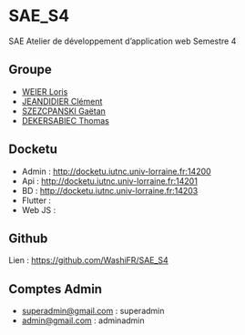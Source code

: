 # SAE_S4
SAE Atelier de développement d’application web Semestre 4
## Groupe
* [WEIER Loris](https://github.com/WashiFR)
* [JEANDIDIER Clément](https://github.com/KiSsWave)
* [SZEZCPANSKI Gaëtan](https://github.com/Gaetan66)
* [DEKERSABIEC Thomas](https://github.com/dekersab3u)

## Docketu
* Admin : http://docketu.iutnc.univ-lorraine.fr:14200
* Api : http://docketu.iutnc.univ-lorraine.fr:14201
* BD : http://docketu.iutnc.univ-lorraine.fr:14203
* Flutter :
* Web JS :

## Github

Lien : https://github.com/WashiFR/SAE_S4

## Comptes Admin

* superadmin@gmail.com : superadmin
* admin@gmail.com : adminadmin
